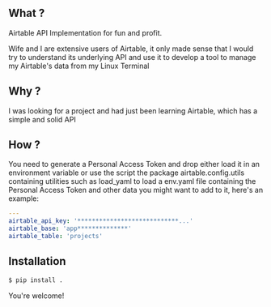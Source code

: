 ## What ?

Airtable API Implementation for fun and profit.

Wife and I are extensive users of Airtable, it only made sense that I would try to understand its underlying API and use it 
to develop a tool to manage my Airtable's data from my Linux Terminal


## Why ?

I was looking for a project and had just been learning Airtable, which has a simple and solid API


## How ?

You need to generate a Personal Access Token and drop either load it in an environment variable or 
use the script the package airtable.config.utils containing utilities such as load_yaml to load a env.yaml 
file containing the Personal Access Token and other data you might want to add to it, here's an example:

```yaml
---
airtable_api_key: '****************************...'
airtable_base: 'app**************'
airtable_table: 'projects'
```


## Installation

```bash
$ pip install .
```

You're welcome!